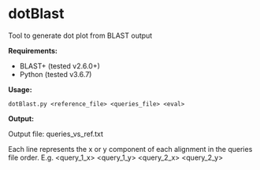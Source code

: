 dotBlast
========

Tool to generate dot plot from BLAST output

<b>Requirements:</b>
* BLAST+ (tested v2.6.0+)
* Python (tested v3.6.7)

<b>Usage:</b> 
```
dotBlast.py <reference_file> <queries_file> <eval>
```

<b>Output:</b>

Output file: queries_vs_ref.txt

Each line represents the x or y component of each alignment in the queries file order. E.g.
<query_1_x>
<query_1_y>
<query_2_x>
<query_2_y>
